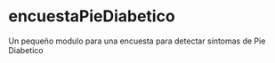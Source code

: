 encuestaPieDiabetico
====================

Un pequeño modulo para una encuesta para detectar sintomas de Pie Diabetico
